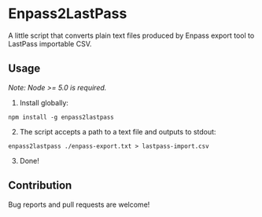 Enpass2LastPass
=================

A little script that converts plain text files produced by Enpass export tool to LastPass importable CSV.

Usage
------

_Note: Node >= 5.0 is required._

1. Install globally:

  ```shell
  npm install -g enpass2lastpass
  ```
  
2. The script accepts a path to a text file and outputs to stdout:

  ```shell
  enpass2lastpass ./enpass-export.txt > lastpass-import.csv
  ```
  
3. Done!


Contribution
------------
Bug reports and pull requests are welcome!
